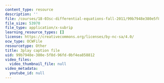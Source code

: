 ```yaml
---
content_type: resource
description: ''
file: /courses/18-03sc-differential-equations-fall-2011/99b7948e380e5f8d96fd0bf4ea858812_eyNm7XGJr4s.vtt
file_size: 53970
file_type: application/x-subrip
learning_resource_types: []
license: https://creativecommons.org/licenses/by-nc-sa/4.0/
ocw_type: OCWFile
resourcetype: Other
title: 3play caption file
uid: 99b7948e-380e-5f8d-96fd-0bf4ea858812
video_files:
  video_thumbnail_file: null
video_metadata:
  youtube_id: null
---
```

